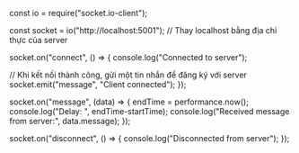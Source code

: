 const io = require("socket.io-client");

const socket = io("http://localhost:5001"); // Thay localhost bằng địa chỉ thực của server

socket.on("connect", () => {
  console.log("Connected to server");

  // Khi kết nối thành công, gửi một tin nhắn để đăng ký với server
  socket.emit("message", "Client connected");
});

socket.on("message", (data) => {
    endTime = performance.now();
    console.log("Delay: ", endTime-startTime);
  console.log("Received message from server:", data.message);
});

socket.on("disconnect", () => {
  console.log("Disconnected from server");
});
